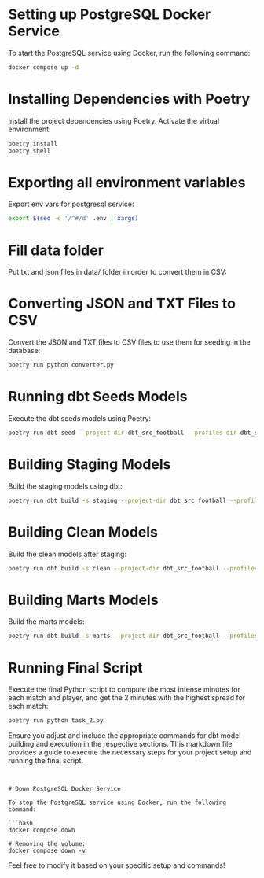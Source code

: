 # Setting up PostgreSQL Docker Service

To start the PostgreSQL service using Docker, run the following command:

```bash
docker compose up -d
```

# Installing Dependencies with Poetry

Install the project dependencies using Poetry. Activate the virtual environment:

```bash
poetry install
poetry shell
```

# Exporting all environment variables

Export env vars for postgresql service:

```bash
export $(sed -e '/^#/d' .env | xargs)
```

# Fill data folder

Put txt and json files in data/ folder in order to convert them in CSV:

# Converting JSON and TXT Files to CSV

Convert the JSON and TXT files to CSV files to use them for seeding in the database:

```bash
poetry run python converter.py
```

# Running dbt Seeds Models

Execute the dbt seeds models using Poetry:

```bash
poetry run dbt seed --project-dir dbt_src_football --profiles-dir dbt_src_football
```

# Building Staging Models

Build the staging models using dbt:

```bash
poetry run dbt build -s staging --project-dir dbt_src_football --profiles-dir dbt_src_football
```

# Building Clean Models

Build the clean models after staging:

```bash
poetry run dbt build -s clean --project-dir dbt_src_football --profiles-dir dbt_src_football
```

# Building Marts Models

Build the marts models:

```bash
poetry run dbt build -s marts --project-dir dbt_src_football --profiles-dir dbt_src_football
```

# Running Final Script

Execute the final Python script to compute the most intense minutes for each match and player, and get the 2 minutes with the highest spread for each match:

```bash
poetry run python task_2.py
```

Ensure you adjust and include the appropriate commands for dbt model building and execution in the respective sections. This markdown file provides a guide to execute the necessary steps for your project setup and running the final script.
```


# Down PostgreSQL Docker Service

To stop the PostgreSQL service using Docker, run the following command:

```bash
docker compose down

# Removing the volume: 
docker compose down -v
```

Feel free to modify it based on your specific setup and commands!